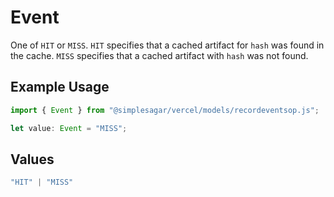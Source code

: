 # Event

One of `HIT` or `MISS`. `HIT` specifies that a cached artifact for `hash` was found in the cache. `MISS` specifies that a cached artifact with `hash` was not found.

## Example Usage

```typescript
import { Event } from "@simplesagar/vercel/models/recordeventsop.js";

let value: Event = "MISS";
```

## Values

```typescript
"HIT" | "MISS"
```